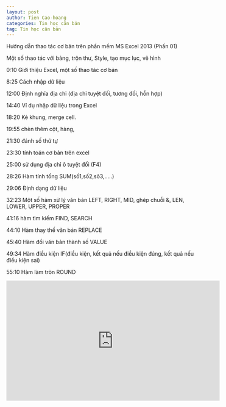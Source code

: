 ```yaml
---
layout: post
author: Tien Cao-hoang
categories: Tin học căn bản
tag: Tin học căn bản
---
```

Hướng dẫn thao tác cơ bản trên phần mềm MS Excel 2013 (Phần 01)

Một số thao tác với bảng, trộn thư, Style, tạo mục lục, vẽ hình

0:10 Giới thiệu Excel, một số thao tác cơ bản

8:25 Cách nhập dữ liệu

12:00 Định nghĩa địa chỉ (địa chỉ tuyệt đối, tương đối, hỗn hợp)

14:40 Ví dụ nhập dữ liệu trong Excel

18:20 Kẻ khung, merge cell.

19:55 chèn thêm cột, hàng, 

21:30 đánh số thứ tự

23:30 tính toán cơ bản trên excel

25:00 sử dụng địa chỉ ô tuyệt đối (F4)

28:26 Hàm tính tổng SUM(số1,số2,sô3,.....)

29:06 Định dạng dữ liệu

32:23 Một số hàm xử lý văn bản LEFT, RIGHT, MID, ghép chuỗi &, LEN, LOWER, UPPER, PROPER

41:16 hàm tìm kiếm FIND, SEARCH

44:10 Hàm thay thế văn bản REPLACE

45:40 Hàm đổi văn bản thành số VALUE

49:34 Hàm điều kiện IF(điều kiện, kết quả nếu điều kiện đúng, kết quả nếu điều kiện sai)

55:10 Hàm làm tròn ROUND

<iframe width="560" height="315" src="https://www.youtube.com/embed/R34lVmJtFUc" frameborder="0" allow="accelerometer; autoplay; encrypted-media; gyroscope; picture-in-picture" allowfullscreen></iframe>